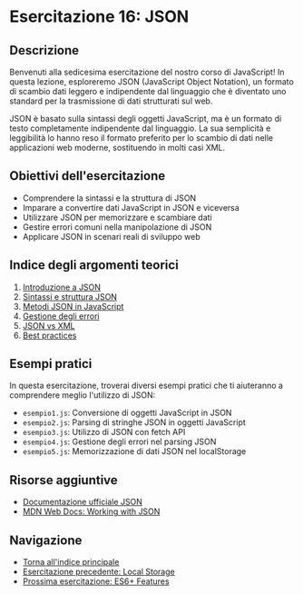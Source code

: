 # Esercitazione 16: JSON

## Descrizione

Benvenuti alla sedicesima esercitazione del nostro corso di JavaScript! In questa lezione, esploreremo JSON (JavaScript Object Notation), un formato di scambio dati leggero e indipendente dal linguaggio che è diventato uno standard per la trasmissione di dati strutturati sul web.

JSON è basato sulla sintassi degli oggetti JavaScript, ma è un formato di testo completamente indipendente dal linguaggio. La sua semplicità e leggibilità lo hanno reso il formato preferito per lo scambio di dati nelle applicazioni web moderne, sostituendo in molti casi XML.

## Obiettivi dell'esercitazione

- Comprendere la sintassi e la struttura di JSON
- Imparare a convertire dati JavaScript in JSON e viceversa
- Utilizzare JSON per memorizzare e scambiare dati
- Gestire errori comuni nella manipolazione di JSON
- Applicare JSON in scenari reali di sviluppo web

## Indice degli argomenti teorici

1. [Introduzione a JSON](./teoria/01_Introduzione_JSON.md)
2. [Sintassi e struttura JSON](./teoria/02_Sintassi_Struttura.md)
3. [Metodi JSON in JavaScript](./teoria/03_Metodi_JSON.md)
4. [Gestione degli errori](./teoria/04_Gestione_Errori.md)
5. [JSON vs XML](./teoria/05_JSON_vs_XML.md)
6. [Best practices](./teoria/06_Best_Practices.md)

## Esempi pratici

In questa esercitazione, troverai diversi esempi pratici che ti aiuteranno a comprendere meglio l'utilizzo di JSON:

- `esempio1.js`: Conversione di oggetti JavaScript in JSON
- `esempio2.js`: Parsing di stringhe JSON in oggetti JavaScript
- `esempio3.js`: Utilizzo di JSON con fetch API
- `esempio4.js`: Gestione degli errori nel parsing JSON
- `esempio5.js`: Memorizzazione di dati JSON nel localStorage

## Risorse aggiuntive

- [Documentazione ufficiale JSON](https://www.json.org/)
- [MDN Web Docs: Working with JSON](https://developer.mozilla.org/en-US/docs/Learn/JavaScript/Objects/JSON)

## Navigazione

- [Torna all'indice principale](../README.md)
- [Esercitazione precedente: Local Storage](../15_Local_Storage/)
- [Prossima esercitazione: ES6+ Features](../17_ES6_Features/)